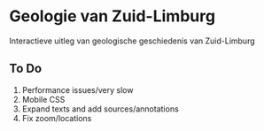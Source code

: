 # Geologie van Zuid-Limburg

Interactieve uitleg van geologische geschiedenis van Zuid-Limburg

## To Do

1. Performance issues/very slow
2. Mobile CSS
2. Expand texts and add sources/annotations
3. Fix zoom/locations
